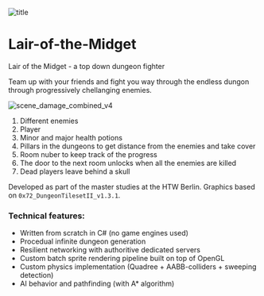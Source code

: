 ![title](https://github.com/PELange/Lair-of-the-Midget/assets/63419814/d5f31549-0820-43b8-a20c-6799d4ffc36c)

# Lair-of-the-Midget
Lair of the Midget - a top down dungeon fighter

Team up with your friends and fight you way through the endless dungon through progressively chellanging enemies.

![scene_damage_combined_v4](https://github.com/PELange/Lair-of-the-Midget/assets/63419814/ef1cfa84-b395-4fd3-9152-17f74b270009)
1. Different enemies
2. Player
3. Minor and major health potions
4. Pillars in the dungeons to get distance from the enemies and take cover
5. Room nuber to keep track of the progress
6. The door to the next room unlocks when all the enemies are killed
7. Dead players leave behind a skull

Developed as part of the master studies at the HTW Berlin.
Graphics based on `0x72_DungeonTilesetII_v1.3.1`.

### Technical features:
- Written from scratch in C# (no game engines used)
- Procedual infinite dungeon generation
- Resilient networking with authoritive dedicated servers
- Custom batch sprite rendering pipeline built on top of OpenGL
- Custom physics implementation (Quadree + AABB-colliders + sweeping detection)
- AI behavior and pathfinding (with A* algorithm)
